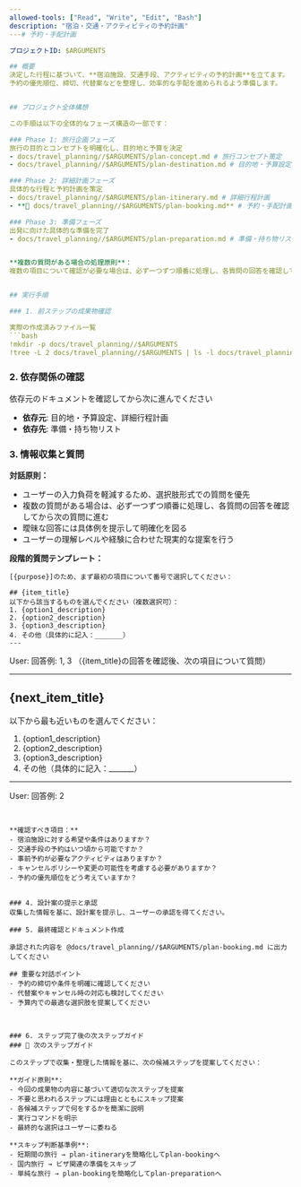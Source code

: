 ```yaml
---
allowed-tools: ["Read", "Write", "Edit", "Bash"]
description: "宿泊・交通・アクティビティの予約計画"
---# 予約・手配計画

プロジェクトID: $ARGUMENTS

## 概要
決定した行程に基づいて、**宿泊施設、交通手段、アクティビティの予約計画**を立てます。
予約の優先順位、締切、代替案などを整理し、効率的な手配を進められるよう準備します。


## プロジェクト全体構想

この手順は以下の全体的なフェーズ構造の一部です：

### Phase 1: 旅行企画フェーズ
旅行の目的とコンセプトを明確化し、目的地と予算を決定
- docs/travel_planning//$ARGUMENTS/plan-concept.md # 旅行コンセプト策定
- docs/travel_planning//$ARGUMENTS/plan-destination.md # 目的地・予算設定

### Phase 2: 詳細計画フェーズ
具体的な行程と予約計画を策定
- docs/travel_planning//$ARGUMENTS/plan-itinerary.md # 詳細行程計画
- **🎯 docs/travel_planning//$ARGUMENTS/plan-booking.md** # 予約・手配計画 ← **現在のステップ**

### Phase 3: 準備フェーズ
出発に向けた具体的な準備を完了
- docs/travel_planning//$ARGUMENTS/plan-preparation.md # 準備・持ち物リスト


**複数の質問がある場合の処理原則**：
複数の項目について確認が必要な場合は、必ず一つずつ順番に処理し、各質問の回答を確認してから次の質問に進む。一度に全ての質問を提示することは避け、段階的なアプローチを取る。


## 実行手順

### 1. 前ステップの成果物確認

実際の作成済みファイル一覧
```bash
!mkdir -p docs/travel_planning//$ARGUMENTS
!tree -L 2 docs/travel_planning//$ARGUMENTS | ls -l docs/travel_planning//$ARGUMENTS
```

### 2. 依存関係の確認

依存元のドキュメントを確認してから次に進んでください


- **依存元**: 目的地・予算設定、詳細行程計画
- **依存先**: 準備・持ち物リスト
### 3. 情報収集と質問

**対話原則：**
- ユーザーの入力負荷を軽減するため、選択肢形式での質問を優先
- 複数の質問がある場合は、必ず一つずつ順番に処理し、各質問の回答を確認してから次の質問に進む
- 曖昧な回答には具体例を提示して明確化を図る
- ユーザーの理解レベルや経験に合わせた現実的な提案を行う

**段階的質問テンプレート：**
```
[{purpose}]のため、まず最初の項目について番号で選択してください：

## {item_title}
以下から該当するものを選んでください（複数選択可）：
1. {option1_description}
2. {option2_description}
3. {option3_description}
4. その他（具体的に記入：_______）
---
```

User: 回答例: 1, 3
（{item_title}の回答を確認後、次の項目について質問）

---

## {next_item_title}
以下から最も近いものを選んでください：
1. {option1_description}
2. {option2_description}
3. {option3_description}
4. その他（具体的に記入：_______）

---
User: 回答例: 2
```


**確認すべき項目：**
- 宿泊施設に対する希望や条件はありますか？
- 交通手段の予約はいつ頃から可能ですか？
- 事前予約が必要なアクティビティはありますか？
- キャンセルポリシーや変更の可能性を考慮する必要がありますか？
- 予約の優先順位をどう考えていますか？


### 4. 設計案の提示と承認
収集した情報を基に、設計案を提示し、ユーザーの承認を得てください。

### 5. 最終確認とドキュメント作成

承認された内容を @docs/travel_planning//$ARGUMENTS/plan-booking.md に出力してください

## 重要な対話ポイント
- 予約の締切や条件を明確に確認してください
- 代替案やキャンセル時の対応も検討してください
- 予算内での最適な選択肢を提案してください



### 6. ステップ完了後の次ステップガイド
### 🚀 次のステップガイド

このステップで収集・整理した情報を基に、次の候補ステップを提案してください：

**ガイド原則**:
- 今回の成果物の内容に基づいて適切な次ステップを提案
- 不要と思われるステップには理由とともにスキップ提案
- 各候補ステップで何をするかを簡潔に説明
- 実行コマンドを明示
- 最終的な選択はユーザーに委ねる

**スキップ判断基準例**:
- 短期間の旅行 → plan-itineraryを簡略化してplan-bookingへ
- 国内旅行 → ビザ関連の準備をスキップ
- 単純な旅行 → plan-bookingを簡略化してplan-preparationへ

